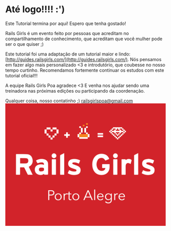 # Até logo!!!! :')

Este Tutorial termina por aqui! Espero que tenha gostado!

Rails Girls é um evento feito por pessoas que acreditam no compartilhamento de conhecimento, que acreditam que você mulher pode ser o que quiser ;)


Este tutorial foi uma adaptação de um tutorial maior e lindo: [http://guides.railsgirls.com/](http://guides.railsgirls.com/). Nós pensamos em fazer algo mais personalizado <3 e introdutório, que coubesse no nosso tempo curtinho. Recomendamos fortemente continuar os estudos com este tutorial oficial!!!


A equipe Rails Girls Poa agradece <3
E venha nos ajudar sendo uma treinadora nas próximas edições ou participando da coordenação.

Qualquer coisa, nosso contatinho ;)
railsgirlspoa@gmail.com
![Rails Girls Poa](../images/rails_girls.png)
